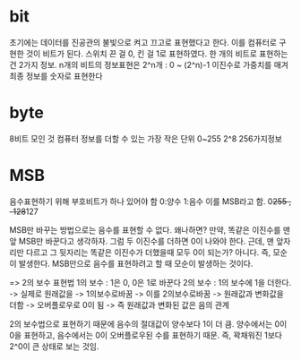 <h1 id="bit">bit</h1>
<p>초기에는 데이터를 진공관의 불빛으로 켜고 끄고로 표현했다고 한다.
이를 컴퓨터로 구현한 것이 비트가 된다.
스위치 끈 걸 0, 킨 걸 1로 표현하였다.
한 개의 비트로 표현하는 건 2가지 정보.
n개의 비트의 정보표현은 2^n개 : 0 ~ (2^n)-1
이진수로 가중치를 매겨 최종 정보를 숫자로 표현한다</p>
<h1 id="byte">byte</h1>
<p>8비트 모인 것
컴퓨터 정보를 더할 수 있는 가장 작은 단위
0~255 2^8 256가지정보</p>
<h1 id="msb">MSB</h1>
<p>음수표현하기 위해 부호비트가 하나 있어야 함 0:양수 1:음수
이를 MSB라고 함.
0<del>255 , -128</del>127</p>
<p>MSB만 바꾸는 방법으로는 음수를 표현할 수 없다.
왜나하면? 만약, 똑같은 이진수를 맨 앞 MSB만 바꾼다고 생각하자.
그럼 두 이진수를 더하면 0이 나와야 한다. 근데, 맨 앞자리만 다르고 그 뒷자리는 똑같은 이진수가 더했을때 모두 0이 되는가? 아니다. 즉, 모순이 발생한다. MSB만으로 음수를 표현하려고 할 때 모순이 발생하는 것이다.</p>
<p>=&gt; 2의 보수 표현법
1의 보수 : 1은 0, 0은 1로 바꾼다
2의 보수 : 1의 보수에 1을 더한다.
-&gt; 실제로 원래값을 -&gt; 1의보수로바꿈 -&gt; 이를 2의보수로바꿈 -&gt; 원래값과 변화값을 더함 -&gt; 오버플로우로 0이 됨 -&gt; 즉 원래값과 변화된 값은 음의 관계</p>
<p>2의 보수법으로 표현하기 때문에 음수의 절대값이 양수보다 1이 더 큼. 양수에서는 0이 0을 표현하고, 음수에서는 0이 오버플로우된 수를 표현하기 때문. 즉, 꽉채워진 1보다 2^0이 큰 상태로 보는 것임.</p>
